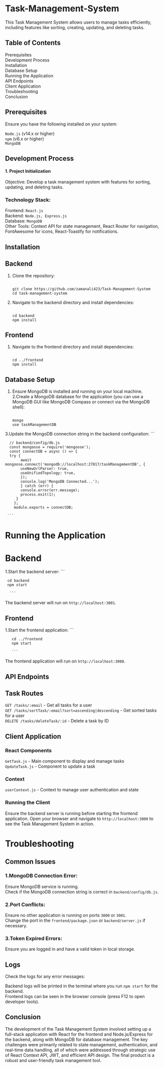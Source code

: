 # Task-Management-System
This Task Management System allows users to manage tasks efficiently, including features like sorting, creating, updating, and deleting tasks.
## Table of Contents
  Prerequisites
  <br />
  Development Process
  <br/>
  Installation
  <br />
  Database Setup
  <br />
  Running the Application
  <br />
  API Endpoints
  <br />
  Client Application
  <br />
  Troubleshooting
  <br/>
  Conclusion

## Prerequisites
Ensure you have the following installed on your system:

  `Node.js` (v14.x or higher)
  <br />
  `npm` (v6.x or higher)
  <br />
  `MongoDB`
## Development Process
#### 1. Project Initialization
Objective: Develop a task management system with features for sorting, updating, and deleting tasks.
<br/>
### Technology Stack:
 Frontend: `React.js`
 <br/>
 Backend: `Node.js, Express.js`
 <br/>
 Database: `MongoDB`
 <br/>
 Other Tools: Context API for state management, React Router for navigation, FontAwesome for icons, React-Toastify for notifications.

## Installation
## Backend
1. Clone the repository:
   ```
   
   git clone https://github.com/zamanali423/Task-Management-System
   cd task-management-system
   
   ```
3. Navigate to the backend directory and install dependencies:
   ```
   
   cd backend
   npm install
   
   ```

## Frontend
 1. Navigate to the frontend directory and install dependencies:
    ```
    
    cd ../frontend
    npm install
    
    ```

## Database Setup
 1. Ensure MongoDB is installed and running on your local machine.
 2.Create a MongoDB database for the application (you can use a MongoDB GUI like MongoDB Compass or connect via the MongoDB shell):
       ```
       
       mongo
       use taskManagementDB
       
       ```
 3.Update the MongoDB connection string in the backend configuration:
      ```
      
      // backend/config/db.js
      const mongoose = require('mongoose');
      const connectDB = async () => {
      try {
           await mongoose.connect('mongodb://localhost:27017/taskManagementDB', {
           useNewUrlParser: true,
           useUnifiedTopology: true,
           });
           console.log('MongoDB Connected...');
           } catch (err) {
           console.error(err.message);
           process.exit(1);
         }
        };
        module.exports = connectDB;

     ```

# Running the Application
# Backend
1.Start the backend server:
      ```

     cd backend
     npm start

      ```
  The backend server will run on `http://localhost:3001`.

## Frontend
 1.Start the frontend application:
       ```

       cd ../frontend
       npm start

       ```
  The frontend application will run on `http://localhost:3000`.  


## API Endpoints
## Task Routes
  `GET /tasks/:email` - Get all tasks for a user
  <br />
  `GET /tasks/sortTask/:email?sort=ascending|descending` - Get sorted tasks for a user
  <br />
  `DELETE /tasks/deleteTask/:id` - Delete a task by ID


## Client Application
### React Components
  `GetTask.js` - Main component to display and manage tasks
  <br />
  `UpdateTask.js` - Component to update a task
### Context
   `userContext.js` - Context to manage user authentication and state
### Running the Client
Ensure the backend server is running before starting the frontend application. Open your browser and navigate to `http://localhost:3000` to see the Task Management System in action.

# Troubleshooting
## Common Issues
### 1.MongoDB Connection Error:

Ensure MongoDB service is running.
<br />
Check if the MongoDB connection string is correct in `backend/config/db.js`.

### 2.Port Conflicts:
Ensure no other application is running on ports `3000` or `3001`.
<br />
Change the port in the `frontend/package.json` or `backend/server.js` if necessary.

### 3.Token Expired Errors:
Ensure you are logged in and have a valid token in local storage.

## Logs
Check the logs for any error messages:

Backend logs will be printed in the terminal where you run `npm start` for the backend.
<br />
Frontend logs can be seen in the browser console (press F12 to open developer tools).

## Conclusion
The development of the Task Management System involved setting up a full-stack application with React for the frontend and Node.js/Express for the backend, along with MongoDB for database management. The key challenges were primarily related to state management, authentication, and real-time data handling, all of which were addressed through strategic use of React Context API, JWT, and efficient API design. The final product is a robust and user-friendly task management tool.





